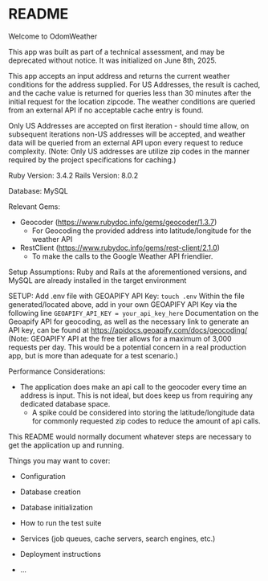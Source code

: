 # README

Welcome to OdomWeather

This app was built as part of a technical assessment, and may be deprecated without notice. It was initialized on June 8th, 2025.

This app accepts an input address and returns the current weather conditions for the address supplied.
For US Addresses, the result is cached, and the cache value is returned for queries less than 30 minutes after the initial request for the location zipcode. The weather conditions are queried from an external API if no acceptable cache entry is found. 

Only US Addresses are accepted on first iteration - should time allow, on subsequent iterations non-US addresses will be accepted, and weather data will be queried from an external API upon every request to reduce complexity.
(Note: Only US addresses are utilize zip codes in the manner required by the project specifications for caching.)

Ruby Version: 3.4.2
Rails Version: 8.0.2

Database: MySQL 

Relevant Gems:
  * Geocoder (https://www.rubydoc.info/gems/geocoder/1.3.7)
    - For Geocoding the provided address into latitude/longitude for the weather API
  * RestClient (https://www.rubydoc.info/gems/rest-client/2.1.0)
    - To make the calls to the Google Weather API friendlier.
  

Setup Assumptions: Ruby and Rails at the aforementioned versions, and MySQL are already installed in the target environment

SETUP:
  Add .env file with GEOAPIFY API Key:
  `touch .env`
  Within the file generated/located above, add in your own GEOAPIFY API Key via the following line
  `GEOAPIFY_API_KEY = your_api_key_here`
  Documentation on the Geoapify API for geocoding, as well as the necessary link to generate an API key, can be found at https://apidocs.geoapify.com/docs/geocoding/
  (Note: GEOAPIFY API at the free tier allows for a maximum of 3,000 requests per day. This would be a potential concern in a real production app, but is more than adequate for a test scenario.)


Performance Considerations:
  * The application does make an api call to the geocoder every time an address is input. This is not ideal, but does keep us from requiring any dedicated database space. 
    - A spike could be considered into storing the latitude/longitude data for commonly requested zip codes to reduce the amount of api calls. 





This README would normally document whatever steps are necessary to get the
application up and running.

Things you may want to cover:

* Configuration

* Database creation

* Database initialization

* How to run the test suite

* Services (job queues, cache servers, search engines, etc.)

* Deployment instructions

* ...
